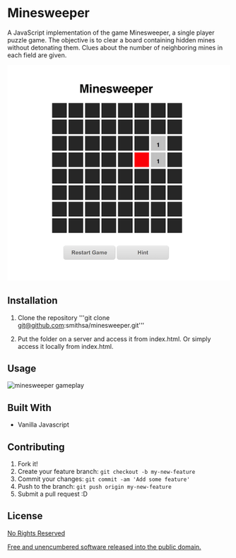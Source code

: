 # Minesweeper

A JavaScript implementation of the game Minesweeper, a single player puzzle game. The objective is to clear a board containing hidden mines without detonating them. Clues about the number of neighboring mines in each field are given.

![minesweeper screenshot](https://raw.githubusercontent.com/smithsa/minesweeper/master/screenshot.png)

## Installation

1. Clone the repository
'''git clone git@github.com:smithsa/minesweeper.git'''

2. Put the folder on a server and access it from index.html. Or simply access it locally from index.html.

## Usage

![minesweeper gameplay](https://raw.githubusercontent.com/smithsa/minesweeper/master/gameplay.gif)

## Built With

*  Vanilla Javascript


## Contributing

1. Fork it!
2. Create your feature branch: `git checkout -b my-new-feature`
3. Commit your changes: `git commit -am 'Add some feature'`
4. Push to the branch: `git push origin my-new-feature`
5. Submit a pull request :D

## License

[No Rights Reserved](https://creativecommons.org/publicdomain/zero/1.0/)

[Free and unencumbered software released into the public domain.](http://unlicense.org/UNLICENSE)
